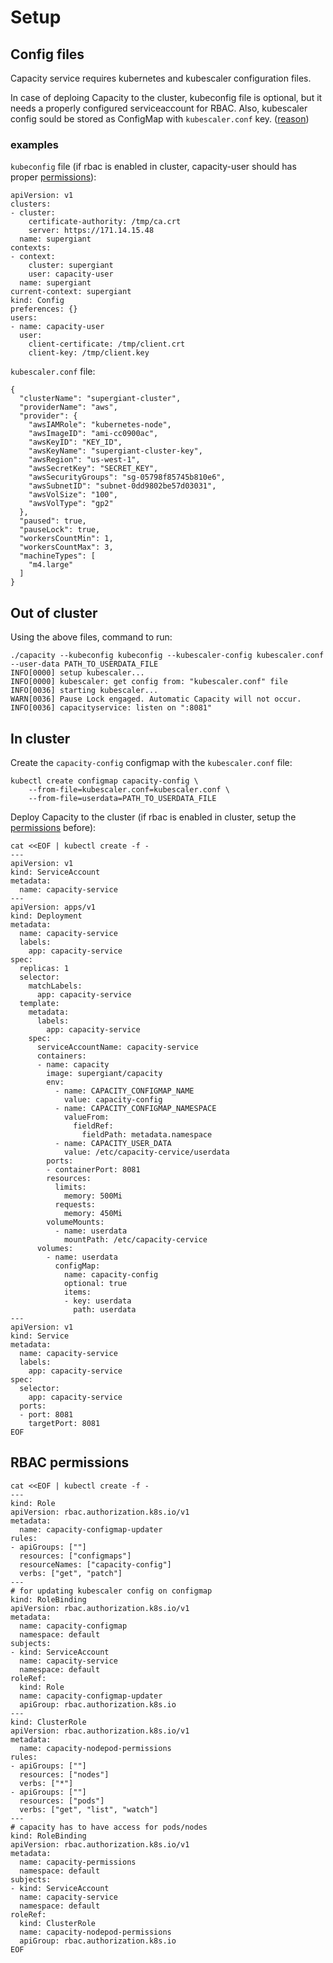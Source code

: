 # Setup

## Config files

Capacity service requires kubernetes and kubescaler configuration files.

In case of deploing Capacity to the cluster, kubeconfig file is optional, but it needs a properly configured serviceaccount for RBAC. Also, kubescaler config sould be stored as ConfigMap with `kubescaler.conf` key. ([reason](https://github.com/kubernetes/kubernetes/issues/60814))

### examples

`kubeconfig` file (if rbac is enabled in cluster, capacity-user should has proper [permissions](#rbac-permissions)):
```
apiVersion: v1
clusters:
- cluster:
    certificate-authority: /tmp/ca.crt
    server: https://171.14.15.48
  name: supergiant
contexts:
- context:
    cluster: supergiant
    user: capacity-user
  name: supergiant
current-context: supergiant
kind: Config
preferences: {}
users:
- name: capacity-user
  user:
    client-certificate: /tmp/client.crt
    client-key: /tmp/client.key

```

`kubescaler.conf` file:
```
{
  "clusterName": "supergiant-cluster",
  "providerName": "aws",
  "provider": {
    "awsIAMRole": "kubernetes-node",
    "awsImageID": "ami-cc0900ac",
    "awsKeyID": "KEY_ID",
    "awsKeyName": "supergiant-cluster-key",
    "awsRegion": "us-west-1",
    "awsSecretKey": "SECRET_KEY",
    "awsSecurityGroups": "sg-05798f85745b810e6",
    "awsSubnetID": "subnet-0dd9802be57d03031",
    "awsVolSize": "100",
    "awsVolType": "gp2"
  },
  "paused": true,
  "pauseLock": true,
  "workersCountMin": 1,
  "workersCountMax": 3,
  "machineTypes": [
    "m4.large"
  ]
}

```

## Out of cluster

Using the above files, command to run:
```
./capacity --kubeconfig kubeconfig --kubescaler-config kubescaler.conf --user-data PATH_TO_USERDATA_FILE
INFO[0000] setup kubescaler...                          
INFO[0000] kubescaler: get config from: "kubescaler.conf" file 
INFO[0036] starting kubescaler...                       
WARN[0036] Pause Lock engaged. Automatic Capacity will not occur. 
INFO[0036] capacityservice: listen on ":8081" 
```

## In cluster

Create the `capacity-config` configmap with the `kubescaler.conf` file:
```
kubectl create configmap capacity-config \
    --from-file=kubescaler.conf=kubescaler.conf \
    --from-file=userdata=PATH_TO_USERDATA_FILE
```

Deploy Capacity to the cluster (if rbac is enabled in cluster, setup the [permissions](#rbac-permissions) before):
```
cat <<EOF | kubectl create -f -
---
apiVersion: v1
kind: ServiceAccount
metadata:
  name: capacity-service
---
apiVersion: apps/v1
kind: Deployment
metadata:
  name: capacity-service
  labels:
    app: capacity-service
spec:
  replicas: 1
  selector:
    matchLabels:
      app: capacity-service
  template:
    metadata:
      labels:
        app: capacity-service
    spec:
      serviceAccountName: capacity-service
      containers:
      - name: capacity
        image: supergiant/capacity
        env:
          - name: CAPACITY_CONFIGMAP_NAME
            value: capacity-config
          - name: CAPACITY_CONFIGMAP_NAMESPACE
            valueFrom:
              fieldRef:
                fieldPath: metadata.namespace
          - name: CAPACITY_USER_DATA
            value: /etc/capacity-cervice/userdata
        ports:
        - containerPort: 8081
        resources:
          limits:
            memory: 500Mi
          requests:
            memory: 450Mi
        volumeMounts:
          - name: userdata
            mountPath: /etc/capacity-cervice
      volumes:
        - name: userdata
          configMap:
            name: capacity-config
            optional: true
            items:
            - key: userdata
              path: userdata
---
apiVersion: v1
kind: Service
metadata:
  name: capacity-service
  labels:
    app: capacity-service
spec:
  selector:
    app: capacity-service
  ports:
  - port: 8081
    targetPort: 8081
EOF
```

## RBAC permissions

```
cat <<EOF | kubectl create -f -
---
kind: Role
apiVersion: rbac.authorization.k8s.io/v1
metadata:
  name: capacity-configmap-updater
rules:
- apiGroups: [""]
  resources: ["configmaps"]
  resourceNames: ["capacity-config"]
  verbs: ["get", "patch"]
---
# for updating kubescaler config on configmap
kind: RoleBinding
apiVersion: rbac.authorization.k8s.io/v1
metadata:
  name: capacity-configmap
  namespace: default
subjects:
- kind: ServiceAccount
  name: capacity-service
  namespace: default
roleRef:
  kind: Role
  name: capacity-configmap-updater
  apiGroup: rbac.authorization.k8s.io
---
kind: ClusterRole
apiVersion: rbac.authorization.k8s.io/v1
metadata:
  name: capacity-nodepod-permissions
rules:
- apiGroups: [""]
  resources: ["nodes"]
  verbs: ["*"]
- apiGroups: [""]
  resources: ["pods"]
  verbs: ["get", "list", "watch"]
---
# capacity has to have access for pods/nodes
kind: RoleBinding
apiVersion: rbac.authorization.k8s.io/v1
metadata:
  name: capacity-permissions
  namespace: default
subjects:
- kind: ServiceAccount
  name: capacity-service
  namespace: default
roleRef:
  kind: ClusterRole
  name: capacity-nodepod-permissions
  apiGroup: rbac.authorization.k8s.io
EOF
```
